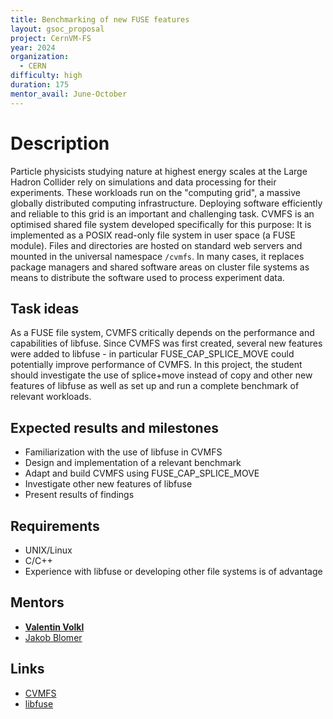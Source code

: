 ```yaml
---
title: Benchmarking of new FUSE features
layout: gsoc_proposal
project: CernVM-FS
year: 2024
organization:
  - CERN
difficulty: high
duration: 175
mentor_avail: June-October
---
```


# Description

Particle physicists studying nature at highest energy scales at the Large Hadron Collider rely on simulations and data processing for their experiments.
These workloads run on the "computing grid", a massive globally distributed computing infrastructure.
Deploying software efficiently and reliable to this grid is an important and challenging task.
CVMFS is an optimised shared file system developed specifically for this purpose: It is implemented as a POSIX read-only file system in user space (a FUSE module).
Files and directories are hosted on standard web servers and mounted in the universal namespace `/cvmfs`.
In many cases, it replaces package managers and shared software areas on cluster file systems as means to distribute the software used to process experiment data.

## Task ideas

As a FUSE file system, CVMFS critically depends on the performance and capabilities of libfuse.
Since CVMFS was first created, several new features were added to libfuse - in particular FUSE_CAP_SPLICE_MOVE could potentially improve performance of CVMFS.
In this project, the student should investigate the use of splice+move instead of copy and other new features of libfuse as well as set up and run a complete benchmark of relevant workloads.


## Expected results and milestones

 * Familiarization with the use of libfuse in CVMFS
 * Design and implementation of a relevant benchmark
 * Adapt and build CVMFS using FUSE_CAP_SPLICE_MOVE
 * Investigate other new features of libfuse
 * Present results of findings 


## Requirements

 * UNIX/Linux
 * C/C++
 * Experience with libfuse or developing other file systems is of advantage


## Mentors

 * **[Valentin Volkl](mailto:valentin.volkl@cern.ch)**
 * [Jakob Blomer](mailto:jakob.blomer@cern.ch)


## Links

 * [CVMFS](https://cernvm.cern.ch/fs/)
 * [libfuse](https://github.com/libfuse/libfuse/blob/master/include/fuse_lowlevel.h)
